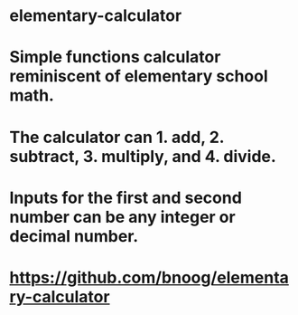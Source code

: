 # elementary-calculator

# Simple functions calculator reminiscent of elementary school math.

# The calculator can 1. add, 2. subtract, 3. multiply, and 4. divide.

# Inputs for the first and second number can be any integer or decimal number.

# https://github.com/bnoog/elementary-calculator
